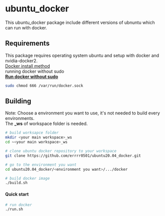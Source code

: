 # ubuntu_docker
This ubuntu_docker package include different versions of ubnuntu which can run with docker.

## Requirements 
This package requires operating system ubuntu and setup with docker and nvidia-docker2.\
[Docker install method](https://docs.docker.com/engine/install/ubuntu/)\
running docker without sudo\
[**Run docker without sudo**](https://docs.docker.com/engine/install/linux-postinstall/)
```bash
sudo chmod 666 /var/run/docker.sock
```

## Building
Note: Choose a environment you want to use, it's not needed to build every environments.\
The **_ws** of workspace folder is needed.

```bash
# build worksapce folder
mkdir <your main workspace>_ws
cd ~<your main workspace>_ws

# clone ubuntu docker repository to your workspace
git clone https://github.com/errrr0501/ubuntu20.04_docker.git

# go to the environment you want
cd ubuntu20.04_docker/<environment you want>/.../docker

# build docker image
./build.sh
```

#### Quick start

```bash
# run docker
./run.sh